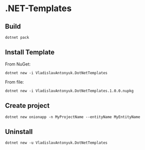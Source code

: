 # .NET-Templates

## Build 

```
dotnet pack
```

## Install Template

From NuGet:

```
dotnet new -i VladislavAntonyuk.DotNetTemplates
```

From file:

```
dotnet new -i VladislavAntonyuk.DotNetTemplates.1.0.0.nupkg
```

## Create project

```
dotnet new onionapp -n MyProjectName --entityName MyEntityName
```

## Uninstall

```
dotnet new -u VladislavAntonyuk.DotNetTemplates
```
